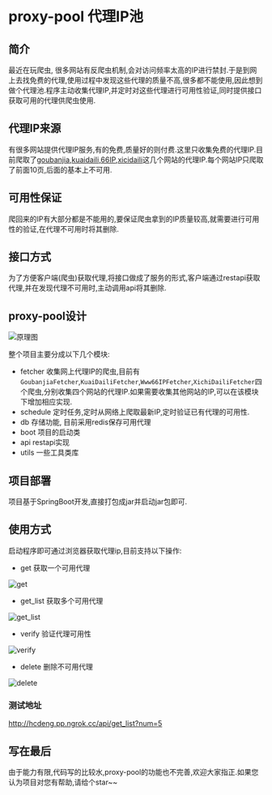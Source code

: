 # proxy-pool 代理IP池

## 简介  
最近在玩爬虫, 很多网站有反爬虫机制,会对访问频率太高的IP进行禁封.于是到网上去找免费的代理,使用过程中发现这些代理的质量不高,很多都不能使用,因此想到做个代理池.程序主动收集代理IP,并定时对这些代理进行可用性验证,同时提供接口获取可用的代理供爬虫使用.  

## 代理IP来源
有很多网站提供代理IP服务,有的免费,质量好的则付费.这里只收集免费的代理IP.目前爬取了[goubanjia](http://www.goubanjia.com/),[kuaidaili](http://www.kuaidaili.com),[66IP](http://www.66ip.cn),[xicidaili](http://www.xicidaili.com)这几个网站的代理IP.每个网站IP只爬取了前面10页,后面的基本上不可用.

## 可用性保证
爬回来的IP有大部分都是不能用的,要保证爬虫拿到的IP质量较高,就需要进行可用性的验证,在代理不可用时将其删除.

## 接口方式
为了方便客户端(爬虫)获取代理,将接口做成了服务的形式,客户端通过restapi获取代理,并在发现代理不可用时,主动调用api将其删除.

## proxy-pool设计  

![原理图](https://raw.githubusercontent.com/denghuichao/proxy-pool/master/images/design.png)

整个项目主要分成以下几个模块:
- fetcher 收集网上代理IP的爬虫,目前有`GoubanjiaFetcher`,`KuaiDailiFetcher`,`Www66IPFetcher`,`XichiDailiFetcher`四个爬虫,分别收集四个网站的代理IP.如果需要收集其他网站的IP,可以在该模块下增加相应实现.
- schedule 定时任务,定时从网络上爬取最新IP,定时验证已有代理的可用性.
- db 存储功能, 目前采用redis保存可用代理
- boot 项目的启动类
- api restapi实现
- utils 一些工具类库
## 项目部署

项目基于SpringBoot开发,直接打包成jar并启动jar包即可.

## 使用方式
启动程序即可通过浏览器获取代理ip,目前支持以下操作:
- get 获取一个可用代理  
  
![get](https://raw.githubusercontent.com/denghuichao/proxy-pool/master/images/get.png)
- get_list 获取多个可用代理  

![get_list](https://raw.githubusercontent.com/denghuichao/proxy-pool/master/images/get_list.png)
- verify 验证代理可用性  
  
![verify](https://raw.githubusercontent.com/denghuichao/proxy-pool/master/images/verify.png)
- delete 删除不可用代理  
  
![delete](https://raw.githubusercontent.com/denghuichao/proxy-pool/master/images/delete.png)

### 测试地址  
http://hcdeng.pp.ngrok.cc/api/get_list?num=5

## 写在最后
由于能力有限,代码写的比较水,proxy-pool的功能也不完善,欢迎大家指正.如果您认为项目对您有帮助,请给个star~~




